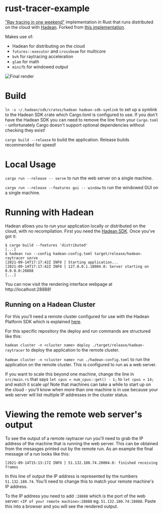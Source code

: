# rust-tracer-example

["Ray tracing in one weekend"](https://raytracing.github.io/) implementation in Rust that runs distributed on the cloud with [Hadean](platform.hadean.com). Forked from [this implementation](https://github.com/mdesmedt/rust_one_weekend).

Makes use of:

 - Hadean for distributing on the cloud
 - `futures::executor` and `crossbeam` for multicore
 - `bvh` for raytracing acceleration
 - `glam` for math
 - `minifb` for windowed output

![Final render](https://user-images.githubusercontent.com/73319561/116177108-1b805f80-a6c8-11eb-932d-7a0b28d582c4.png)

# Build

`ln -s ~/.hadean/sdk/crates/hadean hadean-sdk-symlink` to set up a symlink to the Hadean SDK crate which Cargo.toml is configured to use. If you don't have the Hadean SDK you can need to remove the line from your `Cargo.toml` - unfortunately Cargo doesn't support optional dependencies without checking they exist!

`cargo build --release` to build the application. Release builds recommended for speed!

# Local Usage

`cargo run --release -- serve` to run the web server on a single machine.

`cargo run --release --features gui -- window` to run the windowed GUI on a single machine.

# Running with Hadean

Hadean allows you to run your application locally or distributed on the cloud, with no recompilation. First you need the [Hadean SDK](https://docs.hadean.com/platform/). Once you've got it:

```
$ cargo build --features 'distributed'
[...]
$ hadean run --config hadean-config.toml target/release/hadean-raytracer serve
[2021-09-14T17:17:42Z INFO ] Starting application...
[2021-09-14T17:17:42Z INFO ] 127.0.0.1.18004.0: Server starting on 0.0.0.0:28888
[...]
```

You can now visit the rendering interface webpage at http://localhost:28888!

## Running on a Hadean Cluster

For this you'll need a remote cluster configured for use with the Hadean Platform SDK which is explained [here](https://docs.hadean.com/platform/getting-started/distributing-an-app-in-the-cloud).

For this specific repository the deploy and run commands are structured like this:

`hadean cluster -n <cluster name> deploy ./target/release/hadean-raytracer` to deploy the application to the remote cluster.

`hadean cluster -n <cluster name> run ./hadean-config.toml` to run the application on the remote cluster. This is configured to run as a web server.

If you want to scale this beyond one machine, change the line in `src/main.rs` that says `let cpus = num_cpus::get() - 1;` to `let cpus = 14;` and watch it scale up! Note that machines can take a while to start up on the cloud - you'll know when more than one machine is in use because your web server will list multiple IP addresses in the cluster status.

# Viewing the remote web server's output

To see the output of a remote raytracer run you'll need to grab the IP address of the machine that is running the web server. This can be obtained from the mesasges printed out by the remote run. As an example the final message of a run looks like this:

`[2021-09-14T15:13:17Z INFO ] 51.132.180.74.20004.0: finished receiving frames`

In this line of output the IP address is represented by the numbers `51.132.180.74`. You'll need to change this to match your remote machine's IP address.

To the IP address you need to add `:28888` which is the port of the web server: `<IP of your remote machine>:28888` eg. `51.132.180.74:28888`. Paste this into a browser and you will see the rendered output.

